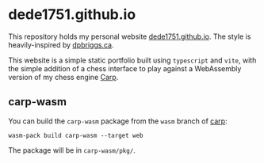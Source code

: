 # dede1751.github.io

This repository holds my personal website [dede1751.github.io](https://dede1751.github.io). The style is 
heavily-inspired by [dpbriggs.ca](https://github.com/dpbriggs/dpbriggs-blog/tree/master).

This website is a simple static portfolio built using `typescript` and `vite`, with the simple
addition of a chess interface to play against a WebAssembly version of my chess engine
[Carp](https://github.com/dede1751/carp).

## carp-wasm
You can build the `carp-wasm` package from the `wasm` branch of [carp](https://github.com/dede1751/carp/tree/wasm):

```wasm-pack build carp-wasm --target web```

The package will be in `carp-wasm/pkg/`.
